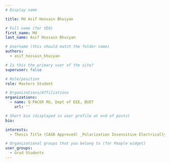 ```yaml
---
# Display name

title: Md Asif Hossain Bhuiyan

# Full name (for SEO)
first_name: Md
last_name: Asif Hossain Bhuiyan

# Username (this should match the folder name)
authors:
  - asif_hossain_bhuiyan

# Is this the primary user of the site?
superuser: false

# Role/position
role: Masters Student 

# Organizations/Affiliations
organizations:
  - name: Q-PACER RG, Dept of EEE, BUET
    url: ''

# Short bio (displayed in user profile at end of posts)
bio: 

interests:
  - Thesis Title (CASR Approved) _Polarization Insensitive Electrically Reconfigurable Metasurface For Metalensing At Near Infrared Waveband_ 

# Organizational groups that you belong to (for People widget)
user_groups:
  - Grad Students
---
```

